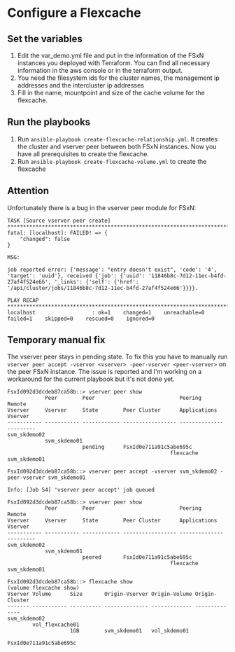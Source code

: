 
# Configure a Flexcache

## Set the variables
1. Edit the var_demo.yml file and put in the information of the FSxN instances you deployed with Terraform. You can find all necessary information in the aws console or in the terraform output.
2. You need the filesystem ids for the cluster names, the management ip addresses and the intercluster ip addresses
3. Fill in the name, mountpoint and size of the cache volume for the flexcache.

## Run the playbooks
1. Run `ansible-playbook create-flexcache-relationship.yml`. It creates the cluster and vserver peer between both FSxN instances. Now you have all prerequisites to create the flexcache.
2. Run `ansible-playbook create-flexcache-volume.yml` to create the flexcache

## Attention
Unfortunately there is a bug in the vserver peer module for FSxN:

    TASK [Source vserver peer create] ***********************************************************************************************************************************
    fatal: [localhost]: FAILED! => {
        "changed": false
    }

    MSG:

    job reported error: {'message': "entry doesn't exist", 'code': '4', 'target': 'uuid'}, received {'job': {'uuid': '11846b8c-7d12-11ec-b4fd-27af4f524e66', '_links': {'self': {'href': '/api/cluster/jobs/11846b8c-7d12-11ec-b4fd-27af4f524e66'}}}}.

    PLAY RECAP **********************************************************************************************************************************************************
    localhost                  : ok=1    changed=1    unreachable=0    failed=1    skipped=0    rescued=0    ignored=0   


## Temporary manual fix
The vserver peer stays in pending state. To fix this you have to manually run `vserver peer accept -vserver <vserver> -peer-vserver <peer-vserver>` on the peer FSxN instance. The issue is reported and I'm working on a workaround for the current playbook but it's not done yet.

    FsxId092d3dcdeb87ca58b::> vserver peer show
                Peer        Peer                           Peering        Remote
    Vserver     Vserver     State        Peer Cluster      Applications   Vserver
    ----------- ----------- ------------ ----------------- -------------- ---------
    svm_skdemo02 
                svm_skdemo01 
                            pending      FsxId0e711a91c5abe695c 
                                                        flexcache      svm_skdemo01

    FsxId092d3dcdeb87ca58b::> vserver peer accept -vserver svm_skdemo02 -peer-vserver svm_skdemo01 

    Info: [Job 54] 'vserver peer accept' job queued 

    FsxId092d3dcdeb87ca58b::> vserver peer show
                Peer        Peer                           Peering        Remote
    Vserver     Vserver     State        Peer Cluster      Applications   Vserver
    ----------- ----------- ------------ ----------------- -------------- ---------
    svm_skdemo02 
                svm_skdemo01 
                            peered       FsxId0e711a91c5abe695c 
                                                        flexcache      svm_skdemo01

    FsxId092d3dcdeb87ca58b::> flexcache show
    (volume flexcache show)
    Vserver Volume      Size       Origin-Vserver Origin-Volume Origin-Cluster
    ------- ----------- ---------- -------------- ------------- --------------
    svm_skdemo02 
            vol_flexcache01 
                        1GB        svm_skdemo01   vol_skdemo01  
                                                        FsxId0e711a91c5abe695c
